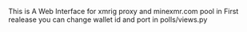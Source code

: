 This is A Web Interface for xmrig proxy and minexmr.com pool 
in First realease you can change wallet id and port in polls/views.py
